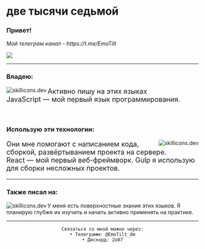 <h1 align="left">две тысячи седьмой</h1>
<h3>Привет!</h3>
<p>
<i>Мой телеграм канал - https://t.me/EmoTilt</i>
</p>
<img src="https://count.getloli.com/get/@:EmoTilt?theme=asoul">
<hr>
    <div>
        <h3>Владею:</h3>
        <img src="https://skillicons.dev/icons?i=js,ts,bash&theme=dark" align="left" alt="skillicons.dev">
        <p style="font-size: 18px">Активно пишу на этих языках<br>JavaScript — мой первый язык программирования.</p>
    </div>
    <br>
    <div>
        <h3>Использую эти технологии:</h3>
        <img src="https://skillicons.dev/icons?i=react,gulp,docker,nginx&theme=dark" align="right" alt="skillicons.dev">
        <p style="font-size: 18px">Они мне помогают с написанием кода, сборкой, развёртыванием проекта на сервере.<br>React — мой первый веб-фреймворк. Gulp я использую для сборки несложных проектов.</p>
    </div>
    <hr>
    <div style="margin-top: 10px;">
        <h3>Также писал на:</h3>
        <img src="https://skillicons.dev/icons?i=java,python,cs&perline=6&theme=dark" align="left" alt="skillicons.dev">
        <p>У меня есть поверхностные знания этих языков. Я планирую глубже их изучить и начать активно применять на практике.</p>
    </div>
<hr>
<div align="center">
    
    Связаться со мной можно через:
    • Телеграмм: @EmoTilt_dm
    • Дискорд: 2o07
</div>
